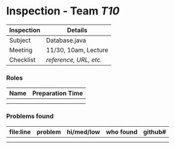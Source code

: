 # Inspection - Team *T10* 
 
| Inspection | Details |
| ----- | ----- |
| Subject | Database.java |
| Meeting | 11/30, 10am, Lecture |
| Checklist | *reference, URL, etc.* |

### Roles

| Name | Preparation Time |
| ---- | ---- |
|  |  |
|  |  |

### Problems found

| file:line | problem | hi/med/low | who found | github#  |
| --- | --- | :---: | :---: | --- |
|  | | | | |
|  | | | | |
 
